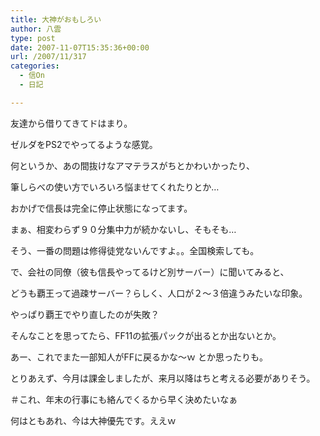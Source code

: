 ```yaml
---
title: 大神がおもしろい
author: 八雲
type: post
date: 2007-11-07T15:35:36+00:00
url: /2007/11/317
categories:
  - 信On
  - 日記

---
```

友達から借りてきてドはまり。

ゼルダをPS2でやってるような感覚。
  
何というか、あの間抜けなアマテラスがちとかわいかったり、
  
筆しらべの使い方でいろいろ悩ませてくれたりとか…

おかげで信長は完全に停止状態になってます。
  
まぁ、相変わらず９０分集中力が続かないし、そもそも…
  
そう、一番の問題は修得徒党ないんですよ。。全国検索しても。

で、会社の同僚（彼も信長やってるけど別サーバー）に聞いてみると、
  
どうも覇王って過疎サーバー？らしく、人口が２～３倍違うみたいな印象。
  
やっぱり覇王でやり直したのが失敗？
  
そんなことを思ってたら、FF11の拡張パックが出るとか出ないとか。
  
あー、これでまた一部知人がFFに戻るかな～ｗ とか思ったりも。

とりあえず、今月は課金しましたが、来月以降はちと考える必要がありそう。
  
＃これ、年末の行事にも絡んでくるから早く決めたいなぁ

何はともあれ、今は大神優先です。ええｗ